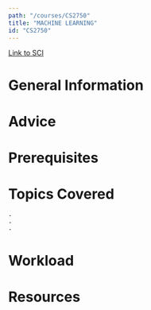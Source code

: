 ```yaml
---
path: "/courses/CS2750"
title: "MACHINE LEARNING"
id: "CS2750"
---
```


[Link to SCI]("http://courses.sci.pitt.edu/courses/courses/view/CS-2750")

# General Information

# Advice

# Prerequisites

<!-- PREREQ_REPLACEMENT (Do not remove) -->

<!-- END PREREQ_REPLACEMENT (Do not remove) -->

# Topics Covered

    -
    -
    -

# Workload

<!-- TESTIMONIALS
# Testimonials
This gets replaced with Gatsby, its
data comes from Google Sheets for easier
editing!
-->

# Resources
